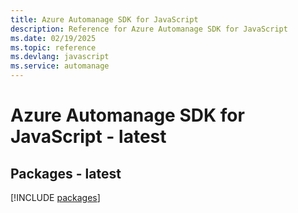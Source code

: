 ```yaml
---
title: Azure Automanage SDK for JavaScript
description: Reference for Azure Automanage SDK for JavaScript
ms.date: 02/19/2025
ms.topic: reference
ms.devlang: javascript
ms.service: automanage
---
```

# Azure Automanage SDK for JavaScript - latest
## Packages - latest
[!INCLUDE [packages](automanage-index.md)]